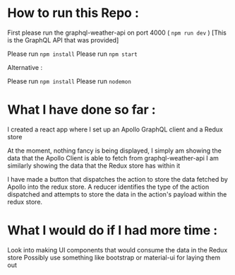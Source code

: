 
# How to run this Repo : 

First please run the graphql-weather-api on port 4000 ( `npm run dev` ) [This is the GraphQL API that was provided]

Please run `npm install`
Please run `npm start`

Alternative : 

Please run `npm install`
Please run `nodemon`

# What I have done so far : 

I created a react app where I  set up an Apollo GraphQL client and a Redux store 

At the moment, nothing fancy is being displayed, I simply am showing the data that the Apollo Client is able to fetch from graphql-weather-api
I am similarly showing the data that the Redux store has within it

I have made a button that dispatches the action to store the data fetched by Apollo into the redux store.
A reducer identifies the type of the action dispatched and attempts to store the data in the action's payload within the redux store.

# What I would do if I had more time : 

Look into making UI components that would consume the data in the Redux store
Possibly use something like bootstrap or material-ui for laying them out